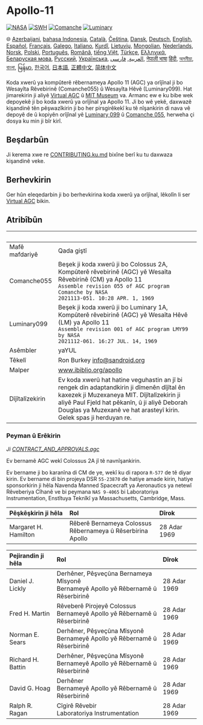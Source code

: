 # Apollo-11

[![NASA][1]][2]
[![SWH]][SWH_URL]
[![Comanche]][ComancheMilestone]
[![Luminary]][LuminaryMilestone]

🌐
[Azerbaijani][AZ],
[bahasa Indonesia][ID],
[Català][CA],
[Čeština][CZ],
[Dansk][DA],
[Deutsch][DE],
[English][EN],
[Español][ES],
[Français][FR],
[Galego][GL],
[Italiano][IT],
[Kurdî][KU],
[Lietuvių][LT],
[Mongolian][MN],
[Nederlands][NL],
[Norsk][NO],
[Polski][PL],
[Português][PT_BR],
[Română][RO],
[tiếng Việt][VI],
[Türkçe][TR],
[Ελληνικά][GR],
[Беларуская мова][BE],
[Русский][RU],
[Українська][UK],
[العربية][AR],
[فارسی][FA],
[नेपाली भाषा][NE]
[हिंदी][HI_IN],
[অসমীয়া][AS_IN],
[বাংলা][BD_BN],
[မြန်မာ][MM],
[한국어][KO_KR],
[日本語][JA],
[正體中文][ZH_TW],
[简体中文][ZH_CN]

[AR]:README.ar.md
[AS_IN]:README.as_in.md
[AZ]:README.az.md
[BD_BN]:README.bd_bn.md
[BE]:README.be.md
[CA]:README.ca.md
[CZ]:README.cz.md
[DA]:README.da.md
[DE]:README.de.md
[EN]:../README.md
[ES]:README.es.md
[FA]:README.fa.md
[FR]:README.fr.md
[GL]:README.gl.md
[GR]:README.gr.md
[HI_IN]:README.hi_in.md
[ID]:README.id.md
[IT]:README.it.md
[JA]:README.ja.md
[KO_KR]:README.ko_kr.md
[KU]:README.ku.md
[LT]:README.lt.md
[MM]:README.mm.md
[MN]:README.mn.md
[NE]:README.ne.md
[NL]:README.nl.md
[NO]:README.no.md
[PL]:README.pl.md
[PT_BR]:README.pt_br.md
[RO]:README.ro.md
[RU]:README.ru.md
[TR]:README.tr.md
[UK]:README.ua.md
[VI]:README.vi.md
[ZH_CN]:README.zh_cn.md
[ZH_TW]:README.zh_tw.md

Koda xwerû ya kompûterê rêbernameya Apollo 11 (AGC) ya orîjînal ji bo Wesayîta Rêvebirinê (Comanche055) û Wesayîta Hêvê (Luminary099). Hat jimarekirin ji aliyê [Virtual AGC][3] û [MIT Museum][4] va. Armanc ew e ku bibe wek depoyekê ji bo koda xwerû ya orîjînal ya Apollo 11. Ji bo wê yekê, daxwazê kişandinê tên pêşwazîkirin ji bo her pirsgirêkekî ku tê nîşankirin di nava vê depoyê de û kopiyên orîjînal yê [Luminary 099][5] û [Comanche 055][6], herweha çi dosya ku min ji bîr kirî.

## Beşdarbûn

Ji kerema xwe re [CONTRIBUTING.ku.md][7] bixîne berî ku tu daxwaza kişandinê veke.

## Berhevkirin

Ger hûn eleqedarbin ji bo berhevkirina koda xwerû ya orîjînal, lêkolîn li ser [Virtual AGC][8] bikin.

## Atribîbûn

&nbsp;         | &nbsp;
:------------- | :-----
Mafê mafdariyê      | Qada giştî
Comanche055    | Beşek ji koda xwerû ji bo Colossus 2A, Kompûterê rêvebirinê (AGC) yê Wesaîta Rêvebirinê (CM) ya Apollo 11<br>`Assemble revision 055 of AGC program Comanche by NASA`<br>`2021113-051. 10:28 APR. 1, 1969`
Luminary099    | Beşek ji koda xwerû ji bo Luminary 1A, Kompûterê rêvebirinê (AGC) yê Wesaîta Hêvê (LM) ya Apollo 11<br>`Assemble revision 001 of AGC program LMY99 by NASA`<br>`2021112-061. 16:27 JUL. 14, 1969`
Asêmbler      | yaYUL
Têkelî        | Ron Burkey <info@sandroid.org>
Malper        | www.ibiblio.org/apollo
Dîjîtalîzekirin | Ev koda xwerû hat hatine veguhastin an jî bi rengek din adaptandkirin ji dîmenên dîjîtal ên kaxezek ji Muzexaneya MIT. Dîjîtalîzekirin ji aliyê Paul Fjeld hat pêkanîn, û ji aliyê Deborah Douglas ya Muzexanê ve hat arasteyî kirin. Gelek spas ji herduyan re.

### Peyman û Erêkirin

*Ji [CONTRACT_AND_APPROVALS.agc]*

Ev bernamê AGC wekî Colossus 2A jî tê navnîşankirin.

Ev bername ji bo karanîna di CM de ye, wekî ku di rapora `R-577` de tê diyar kirin. Ev bername di bin projeya DSR `55-23870` de hatiye amade kirin, hatiye sponsorkirin ji hêla Navenda Manned Spacecraft ya Aeronautics ya netewî Rêveberiya Cîhanê ve bi peymana `NAS 9-4065` bi Laboratoriya Instrumentation, Enstîtuya Teknîkî ya Massachusetts, Cambridge, Mass.

Pêşkêşkirin ji hêla         | Rol | Dîrok
:------------------- | :--- | :---
Margaret H. Hamilton | Rêberê Bernameya Colossus<br>Rêbernameya û Rêserbirina Apollo | 28 Adar 1969

Pejirandin ji hêla       | Rol | Dîrok
:---------------- | :--- | :---
Daniel J. Lickly  | Derhêner, Pêşveçûna Bernameya Mîsyonê<br>Bernameyê Apollo yê Rêbernamê û Rêserbirinê | 28 Adar 1969
Fred H. Martin    | Rêveberê Pirojeyê Colossus<br>Bernameyê Apollo yê Rêbernamê û Rêserbirinê | 28 Adar 1969
Norman E. Sears   | Derhêner, Pêşveçûna Mîsyonê<br>Bernameyê Apollo yê Rêbernamê û Rêserbirinê | 28 Adar 1969
Richard H. Battin | Derhêner, Pêşveçûna Mîsyonê<br>Bernameyê Apollo yê Rêbernamê û Rêserbirinê | 28 Adar 1969
David G. Hoag     | Derhêner<br>Bernameyê Apollo yê Rêbernamê û Rêserbirinê | 28 Adar 1969
Ralph R. Ragan    | Cîgirê Rêvebir<br>Laboratoriya Instrumentation | 28 Adar 1969

[CONTRACT_AND_APPROVALS.agc]:https://github.com/chrislgarry/Apollo-11/blob/master/Comanche055/CONTRACT_AND_APPROVALS.agc
[1]:https://flat.badgen.net/badge/NASA/Mission%20Overview/0B3D91
[2]:https://www.nasa.gov/mission_pages/apollo/missions/apollo11.html
[3]:http://www.ibiblio.org/apollo/
[4]:http://web.mit.edu/museum/
[5]:http://www.ibiblio.org/apollo/ScansForConversion/Luminary099/
[6]:http://www.ibiblio.org/apollo/ScansForConversion/Comanche055/
[7]:https://github.com/chrislgarry/Apollo-11/blob/master/CONTRIBUTING.ku.md
[8]:https://github.com/rburkey2005/virtualagc
[SWH]:https://flat.badgen.net/badge/Software%20Heritage/Archive/0B3D91
[SWH_URL]:https://archive.softwareheritage.org/browse/origin/https://github.com/chrislgarry/Apollo-11/
[Comanche]:https://flat.badgen.net/github/milestones/chrislgarry/Apollo-11/1
[ComancheMilestone]:https://github.com/chrislgarry/Apollo-11/milestone/1
[Luminary]:https://flat.badgen.net/github/milestones/chrislgarry/Apollo-11/2
[LuminaryMilestone]:https://github.com/chrislgarry/Apollo-11/milestone/2
